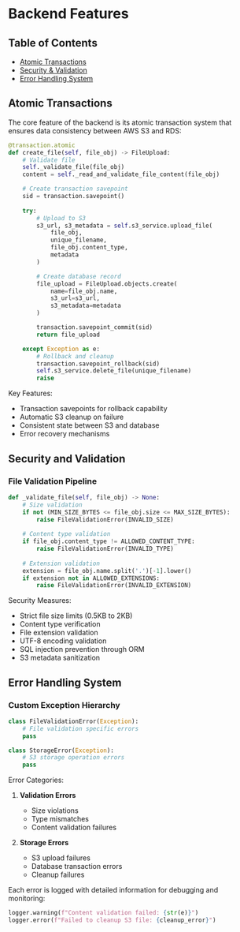 # Backend Features

## Table of Contents
- [Atomic Transactions](#atomic-transactions)
- [Security & Validation](#security-and-validation)
- [Error Handling System](#error-handling-system)

## Atomic Transactions

The core feature of the backend is its atomic transaction system that ensures data consistency between AWS S3 and RDS:

```python
@transaction.atomic
def create_file(self, file_obj) -> FileUpload:
    # Validate file
    self._validate_file(file_obj)
    content = self._read_and_validate_file_content(file_obj)

    # Create transaction savepoint
    sid = transaction.savepoint()
    
    try:
        # Upload to S3
        s3_url, s3_metadata = self.s3_service.upload_file(
            file_obj,
            unique_filename,
            file_obj.content_type,
            metadata
        )

        # Create database record
        file_upload = FileUpload.objects.create(
            name=file_obj.name,
            s3_url=s3_url,
            s3_metadata=metadata
        )

        transaction.savepoint_commit(sid)
        return file_upload

    except Exception as e:
        # Rollback and cleanup
        transaction.savepoint_rollback(sid)
        self.s3_service.delete_file(unique_filename)
        raise
```

Key Features:
- Transaction savepoints for rollback capability
- Automatic S3 cleanup on failure
- Consistent state between S3 and database
- Error recovery mechanisms

## Security and Validation

### File Validation Pipeline
```python
def _validate_file(self, file_obj) -> None:
    # Size validation
    if not (MIN_SIZE_BYTES <= file_obj.size <= MAX_SIZE_BYTES):
        raise FileValidationError(INVALID_SIZE)
    
    # Content type validation
    if file_obj.content_type != ALLOWED_CONTENT_TYPE:
        raise FileValidationError(INVALID_TYPE)
    
    # Extension validation
    extension = file_obj.name.split('.')[-1].lower()
    if extension not in ALLOWED_EXTENSIONS:
        raise FileValidationError(INVALID_EXTENSION)
```

Security Measures:
- Strict file size limits (0.5KB to 2KB)
- Content type verification
- File extension validation
- UTF-8 encoding validation
- SQL injection prevention through ORM
- S3 metadata sanitization

## Error Handling System

### Custom Exception Hierarchy
```python
class FileValidationError(Exception):
    # File validation specific errors
    pass

class StorageError(Exception):
    # S3 storage operation errors
    pass
```

Error Categories:
1. **Validation Errors**
   - Size violations
   - Type mismatches
   - Content validation failures

2. **Storage Errors**
   - S3 upload failures
   - Database transaction errors
   - Cleanup failures

Each error is logged with detailed information for debugging and monitoring:
```python
logger.warning(f"Content validation failed: {str(e)}")
logger.error(f"Failed to cleanup S3 file: {cleanup_error}")
```